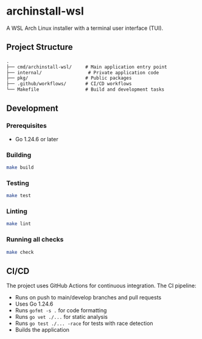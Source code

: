 # archinstall-wsl

A WSL Arch Linux installer with a terminal user interface (TUI).

## Project Structure

```md
.
├── cmd/archinstall-wsl/     # Main application entry point
├── internal/                 # Private application code
├── pkg/                     # Public packages
├── .github/workflows/       # CI/CD workflows
└── Makefile                 # Build and development tasks
```

## Development

### Prerequisites

- Go 1.24.6 or later

### Building

```bash
make build
```

### Testing

```bash
make test
```

### Linting

```bash
make lint
```

### Running all checks

```bash
make check
```

## CI/CD

The project uses GitHub Actions for continuous integration. The CI pipeline:

- Runs on push to main/develop branches and pull requests
- Uses Go 1.24.6
- Runs `gofmt -s .` for code formatting
- Runs `go vet ./...` for static analysis
- Runs `go test ./... -race` for tests with race detection
- Builds the application

